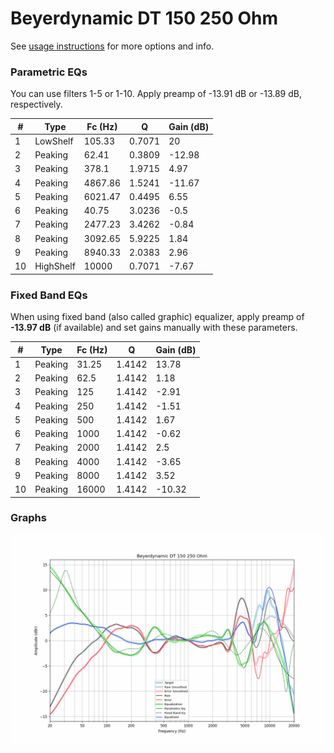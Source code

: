 # Beyerdynamic DT 150 250 Ohm
See [usage instructions](https://github.com/jaakkopasanen/AutoEq#usage) for more options and info.

### Parametric EQs
You can use filters 1-5 or 1-10. Apply preamp of -13.91 dB or -13.89 dB, respectively.

|   # | Type      |   Fc (Hz) |      Q |   Gain (dB) |
|-----|-----------|-----------|--------|-------------|
|   1 | LowShelf  |    105.33 | 0.7071 |       20    |
|   2 | Peaking   |     62.41 | 0.3809 |      -12.98 |
|   3 | Peaking   |    378.1  | 1.9715 |        4.97 |
|   4 | Peaking   |   4867.86 | 1.5241 |      -11.67 |
|   5 | Peaking   |   6021.47 | 0.4495 |        6.55 |
|   6 | Peaking   |     40.75 | 3.0236 |       -0.5  |
|   7 | Peaking   |   2477.23 | 3.4262 |       -0.84 |
|   8 | Peaking   |   3092.65 | 5.9225 |        1.84 |
|   9 | Peaking   |   8940.33 | 2.0383 |        2.96 |
|  10 | HighShelf |  10000    | 0.7071 |       -7.67 |

### Fixed Band EQs
When using fixed band (also called graphic) equalizer, apply preamp of **-13.97 dB** (if available) and set gains manually with these parameters.

|   # | Type    |   Fc (Hz) |      Q |   Gain (dB) |
|-----|---------|-----------|--------|-------------|
|   1 | Peaking |     31.25 | 1.4142 |       13.78 |
|   2 | Peaking |     62.5  | 1.4142 |        1.18 |
|   3 | Peaking |    125    | 1.4142 |       -2.91 |
|   4 | Peaking |    250    | 1.4142 |       -1.51 |
|   5 | Peaking |    500    | 1.4142 |        1.67 |
|   6 | Peaking |   1000    | 1.4142 |       -0.62 |
|   7 | Peaking |   2000    | 1.4142 |        2.5  |
|   8 | Peaking |   4000    | 1.4142 |       -3.65 |
|   9 | Peaking |   8000    | 1.4142 |        3.52 |
|  10 | Peaking |  16000    | 1.4142 |      -10.32 |

### Graphs
![](./Beyerdynamic%20DT%20150%20250%20Ohm.png)
